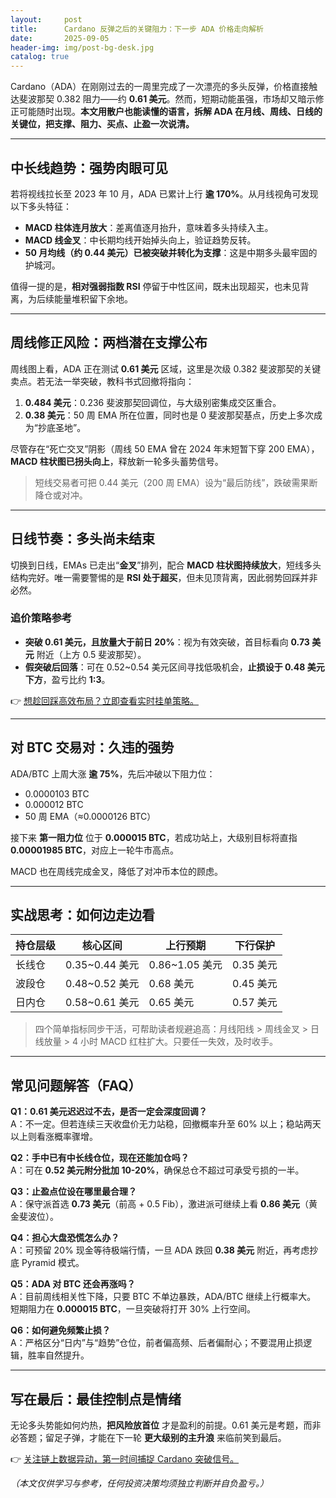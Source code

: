 ```yaml
---
layout:     post
title:      Cardano 反弹之后的关键阻力：下一步 ADA 价格走向解析
date:       2025-09-05
header-img: img/post-bg-desk.jpg
catalog: true
---
```


Cardano（ADA）在刚刚过去的一周里完成了一次漂亮的多头反弹，价格直接触达斐波那契 0.382 阻力——约 **0.61 美元**。然而，短期动能虽强，市场却又暗示修正可能随时出现。**本文用散户也能读懂的语言，拆解 ADA 在月线、周线、日线的关键位，把支撑、阻力、买点、止盈一次说清。**

---

## 中长线趋势：强势肉眼可见

若将视线拉长至 2023 年 10 月，ADA 已累计上行 **逾 170%**。从月线视角可发现以下多头特征：

* **MACD 柱体连月放大**：差离值逐月抬升，意味着多头持续入主。
* **MACD 线金叉**：中长期均线开始掉头向上，验证趋势反转。
* **50 月均线（约 0.44 美元）已被突破并转化为支撑**：这是中期多头最牢固的护城河。

值得一提的是，**相对强弱指数 RSI** 停留于中性区间，既未出现超买，也未见背离，为后续能量堆积留下余地。

---

## 周线修正风险：两档潜在支撑公布

周线图上看，ADA 正在测试 **0.61 美元** 区域，这里是次级 0.382 斐波那契的关键卖点。若无法一举突破，教科书式回撤将指向：

1. **0.484 美元**：0.236 斐波那契回调位，与大级别密集成交区重合。
2. **0.38 美元**：50 周 EMA 所在位置，同时也是 0 斐波那契基点，历史上多次成为“抄底圣地”。

尽管存在“死亡交叉”阴影（周线 50 EMA 曾在 2024 年末短暂下穿 200 EMA），**MACD 柱状图已拐头向上**，释放新一轮多头蓄势信号。

> 短线交易者可把 0.44 美元（200 周 EMA）设为“最后防线”，跌破需果断降仓或对冲。

---

## 日线节奏：多头尚未结束

切换到日线，EMAs 已走出“**金叉**”排列，配合 **MACD 柱状图持续放大**，短线多头结构完好。唯一需要警惕的是 **RSI 处于超买**，但未见顶背离，因此弱势回踩并非必然。

### 追价策略参考

* **突破 0.61 美元，且放量大于前日 20%**：视为有效突破，首目标看向 **0.73 美元** 附近（上方 0.5 斐波那契）。
* **假突破后回落**：可在 0.52~0.54 美元区间寻找低吸机会，**止损设于 0.48 美元下方**，盈亏比约 **1:3**。

👉 [想趁回踩高效布局？立即查看实时挂单策略。](https://okxdog.com/)

---

## 对 BTC 交易对：久违的强势

ADA/BTC 上周大涨 **逾 75%**，先后冲破以下阻力位：

* 0.0000103 BTC
* 0.000012 BTC
* 50 周 EMA（≈0.0000126 BTC）

接下来 **第一阻力位** 位于 **0.000015 BTC**，若成功站上，大级别目标将直指 **0.00001985 BTC**，对应上一轮牛市高点。

MACD 也在周线完成金叉，降低了对冲币本位的顾虑。

---

## 实战思考：如何边走边看

| 持仓层级 | 核心区间 | 上行预期 | 下行保护 |
| --- | --- | --- | --- |
| 长线仓 | 0.35~0.44 美元 | 0.86~1.05 美元 | 0.35 美元 |
| 波段仓 | 0.48~0.52 美元 | 0.68 美元 | 0.45 美元 |
| 日内仓 | 0.58~0.61 美元 | 0.65 美元 | 0.57 美元 |

> 四个简单指标同步干活，可帮助读者规避追高：月线阳线 > 周线金叉 > 日线放量 > 4 小时 MACD 红柱扩大。只要任一失效，及时收手。

---

## 常见问题解答（FAQ）

**Q1：0.61 美元迟迟过不去，是否一定会深度回调？**  
A：不一定。但若连续三天收盘价无力站稳，回撤概率升至 60% 以上；稳站两天以上则看涨概率骤增。

**Q2：手中已有中长线仓位，现在还能加仓吗？**  
A：可在 **0.52 美元附分批加 10-20%**，确保总仓不超过可承受亏损的一半。

**Q3：止盈点位设在哪里最合理？**  
A：保守派首选 **0.73 美元**（前高 + 0.5 Fib），激进派可继续上看 **0.86 美元**（黄金斐波位）。

**Q4：担心大盘恐慌怎么办？**  
A：可预留 20% 现金等待极端行情，一旦 ADA 跌回 **0.38 美元** 附近，再考虑抄底 Pyramid 模式。

**Q5：ADA 对 BTC 还会再涨吗？**  
A：目前周线相关性下降，只要 BTC 不单边暴跌，ADA/BTC 继续上行概率大。  
短期阻力在 **0.000015 BTC**，一旦突破将打开 30% 上行空间。

**Q6：如何避免频繁止损？**  
A：严格区分“日内”与“趋势”仓位，前者偏高频、后者偏耐心；不要混用止损逻辑，胜率自然提升。

---

## 写在最后：最佳控制点是情绪

无论多头势能如何灼热，**把风险放首位** 才是盈利的前提。0.61 美元是考题，而非必答题；留足子弹，才能在下一轮 **更大级别的主升浪** 来临前笑到最后。

👉 [关注链上数据异动，第一时间捕捉 Cardano 突破信号。](https://okxdog.com/)

*（本文仅供学习与参考，任何投资决策均须独立判断并自负盈亏。）*